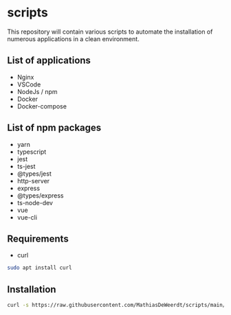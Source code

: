 # scripts

This repository will contain various scripts to automate the installation of numerous applications in a clean environment.

## List of applications

- Nginx
- VSCode
- NodeJs / npm
- Docker
- Docker-compose

## List of npm packages

- yarn
- typescript
- jest
- ts-jest
- @types/jest
- http-server
- express
- @types/express
- ts-node-dev
- vue
- vue-cli

## Requirements

- curl
```bash
sudo apt install curl
```

## Installation

```bash
curl -s https://raw.githubusercontent.com/MathiasDeWeerdt/scripts/main/install_all.sh | bash -E
```
